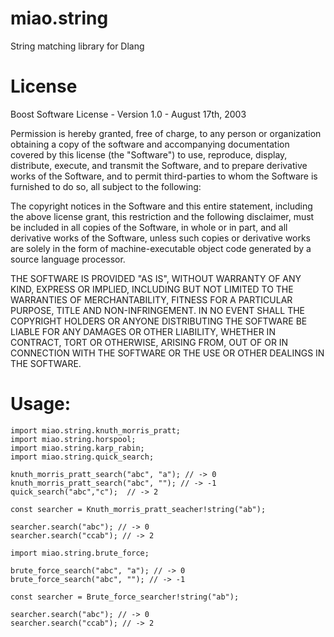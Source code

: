 # miao.string

String matching library for Dlang

# License

Boost Software License - Version 1.0 - August 17th, 2003

Permission is hereby granted, free of charge, to any person or organization
obtaining a copy of the software and accompanying documentation covered by
this license (the "Software") to use, reproduce, display, distribute,
execute, and transmit the Software, and to prepare derivative works of the
Software, and to permit third-parties to whom the Software is furnished to
do so, all subject to the following:

The copyright notices in the Software and this entire statement, including
the above license grant, this restriction and the following disclaimer,
must be included in all copies of the Software, in whole or in part, and
all derivative works of the Software, unless such copies or derivative
works are solely in the form of machine-executable object code generated by
a source language processor.

THE SOFTWARE IS PROVIDED "AS IS", WITHOUT WARRANTY OF ANY KIND, EXPRESS OR
IMPLIED, INCLUDING BUT NOT LIMITED TO THE WARRANTIES OF MERCHANTABILITY,
FITNESS FOR A PARTICULAR PURPOSE, TITLE AND NON-INFRINGEMENT. IN NO EVENT
SHALL THE COPYRIGHT HOLDERS OR ANYONE DISTRIBUTING THE SOFTWARE BE LIABLE
FOR ANY DAMAGES OR OTHER LIABILITY, WHETHER IN CONTRACT, TORT OR OTHERWISE,
ARISING FROM, OUT OF OR IN CONNECTION WITH THE SOFTWARE OR THE USE OR OTHER
DEALINGS IN THE SOFTWARE.


# Usage:

    import miao.string.knuth_morris_pratt;
    import miao.string.horspool;
    import miao.string.karp_rabin;
    import miao.string.quick_search;

    knuth_morris_pratt_search("abc", "a"); // -> 0
    knuth_morris_pratt_search("abc", ""); // -> -1
    quick_search("abc","c");  // -> 2

    const searcher = Knuth_morris_pratt_seacher!string("ab");

    searcher.search("abc"); // -> 0
    searcher.search("ccab"); // -> 2

    import miao.string.brute_force;

    brute_force_search("abc", "a"); // -> 0
    brute_force_search("abc", ""); // -> -1

    const searcher = Brute_force_searcher!string("ab");

    searcher.search("abc"); // -> 0
    searcher.search("ccab"); // -> 2
